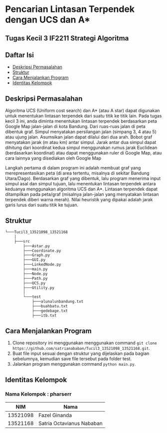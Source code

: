 # Pencarian Lintasan Terpendek dengan UCS dan A*
## Tugas Kecil 3 IF2211 Strategi Algoritma

## Daftar Isi
* [Deskripsi Permasalahan](#deskripsi-permasalahan)
* [Struktur](#struktur)
* [Cara Menjalankan Program](#cara-menjalankan-program)
* [Identitas Kelompok](#identitas-kelompok)

## Deskripsi Permasalahan
Algoritma UCS (Uniform cost search) dan A* (atau A star) dapat digunakan untuk menentukan
lintasan terpendek dari suatu titik ke titik lain. Pada tugas kecil 3 ini, anda diminta menentukan
lintasan terpendek berdasarkan peta Google Map jalan-jalan di kota Bandung. Dari ruas-ruas jalan
di peta dibentuk graf. Simpul menyatakan persilangan jalan (simpang 3, 4 atau 5) atau ujung jalan.
Asumsikan jalan dapat dilalui dari dua arah. Bobot graf menyatakan jarak (m atau km) antar simpul.
Jarak antar dua simpul dapat dihitung dari koordinat kedua simpul menggunakan rumus jarak
Euclidean (berdasarkan koordinat) atau dapat menggunakan ruler di Google Map, atau cara
lainnya yang disediakan oleh Google Map

Langkah pertama di dalam program ini adalah membuat graf yang merepresentasikan peta (di area
tertentu, misalnya di sekitar Bandung Utara/Dago). Berdasarkan graf yang dibentuk, lalu program
menerima input simpul asal dan simpul tujuan, lalu menentukan lintasan terpendek antara
keduanya menggunakan algoritma UCS dan A*. Lintasan terpendek dapat ditampilkan pada
peta/graf (misalnya jalan-jalan yang menyatakan lintasan terpendek diberi warna merah). Nilai
heuristik yang dipakai adalah jarak garis lurus dari suatu titik ke tujuan.

## Struktur
```bash
└───Tucil3_13521098_13521168
    │ 
    ├───src
        ├───Astar.py
        ├───Coordinate.py
        ├───Graph.py
        ├───GUI.py
        ├───LinkedNode.py
        ├───main.py
        ├───Node.py
        ├───Path.py
        ├───UCS.py
        ├───Utility.py
        │ 
        └───test
            ├───alunalunbandung.txt
            ├───buahbatu.txt
            ├───gedebage.txt
            ├───itb.txt
```

## Cara Menjalankan Program
1. Clone repository ini menggunakan menggunakan command `git clone https://github.com/satrianababan/Tucil3_13521098_13521168.git`.
2. Buat file input sesuai dengan struktur yang dijelaskan pada bagian sebelumnya, kemudian save file tersebut pada folder test.
3. Jalankan program menggunakan command `python main.py`.

## Identitas Kelompok
### Nama Kelompok : pharserr
| NIM  | Nama |
| ------------- | ------------- |
| 13521098 | Fazel Ginanda |
| 13521168  | Satria Octavianus Nababan  |